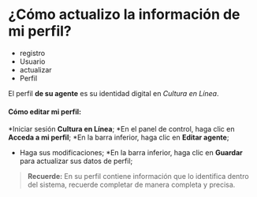 # ¿Cómo actualizo la información de mi perfil?

- registro
- Usuario
- actualizar
- Perfil

El perfil **de su agente** es su identidad digital en *Cultura en Línea*.



#### **Cómo editar mi perfil:**

*Iniciar sesión **Cultura en Línea**;
*En el panel de control, haga clic en **Acceda a mi perfil**;
*En la barra inferior, haga clic en **Editar agente**;
* Haga sus modificaciones;
*En la barra inferior, haga clic en **Guardar** para actualizar sus datos de perfil;

> **Recuerde:** En su perfil contiene información que lo identifica dentro del sistema, recuerde completar de manera completa y precisa.